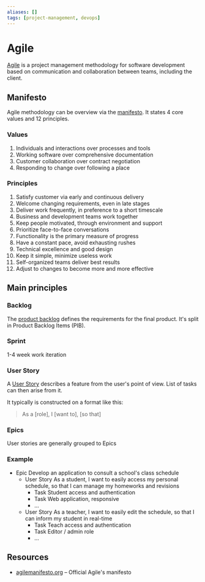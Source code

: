 ```yaml
---
aliases: []
tags: [project-management, devops]
---
```


# Agile

[Agile](https://wikipedia.org/wiki/agile_software_development#the_agile_manifesto) is a project management methodology for software development based on communication and collaboration between teams, including the client.

## Manifesto

Agile methodology can be overview via the [manifesto](https://agilemanifesto.org). It states 4 core values and 12 principles.

### Values

1. Individuals and interactions over processes and tools
2. Working software over comprehensive documentation
3. Customer collaboration over contract negotiation
4. Responding to change over following a place

### Principles

1. Satisfy customer via early and continuous delivery
2. Welcome changing requirements, even in late stages
3. Deliver work frequently, in preference to a short timescale
4. Business and development teams work together
5. Keep people motivated, through environment and support
6. Prioritize face-to-face conversations
7. Functionality is the primary measure of progress
8. Have a constant pace, avoid exhausting rushes
9. Technical excellence and good design
10. Keep it simple, minimize useless work
11. Self-organized teams deliver best results
12. Adjust to changes to become more and more effective

## Main principles

### Backlog

The [product backlog](https://wikipedia.org/wiki/product_backlog) defines the requirements for the final product. It's split in Product Backlog Items (PIB).

### Sprint

1-4 week work iteration

### User Story

A [User Story](https://wikipedia.org/wiki/user_story) describes a feature from the user's point of view. List of tasks can then arise from it. 

It typically is constructed on a format like this:
> As a [role], I [want to], [so that]

### Epics

User stories are generally grouped to Epics

### Example

- Epic Develop an application to consult a school's class schedule
	- User Story As a student, I want to easily access my personal schedule, so that I can manage my homeworks and revisions
		- Task Student access and authentication
		- Task Web application, responsive
		- …
	- User Story As a teacher, I want to easily edit the schedule, so that I can inform my student in real-time
		- Task Teach access and authentication
		- Task Editor / admin role
		- …

## Resources

- [agilemanifesto.org](https://agilemanifesto.org) – Official Agile's manifesto